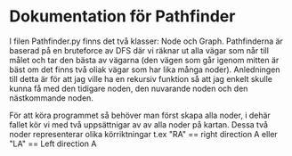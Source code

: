 # Dokumentation för Pathfinder

I filen Pathfinder.py finns det två klasser: Node och Graph. Pathfinderna är baserad på en bruteforce av DFS där vi räknar ut alla vägar som når till målet och tar den bästa av vägarna (den vägen som går igenom mitten är bäst om det finns två oliak vägar som har lika många noder). Anledningen till detta är för att jag ville ha en rekursiv funktion så att jag enkelt skulle kunna få med den tidigare noden, den nuvarande noden och den nästkommande noden. 

För att köra programmet så behöver man först skapa alla noder, i dehär fallet kör vi med två uppsättnigar av av alla noder på kartan. Dessa två noder representerar olika körriktningar t.ex "RA" == right direction A eller "LA" == Left direction A